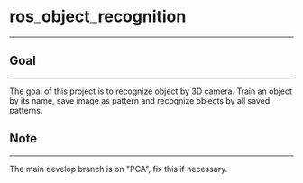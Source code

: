 # ros_object_recognition
----

## Goal
----
The goal of this project is to recognize object by 3D camera. Train an object by its name, save image as pattern and recognize objects by all saved patterns.


## Note
----
The main develop branch is on "PCA", fix this if necessary.
